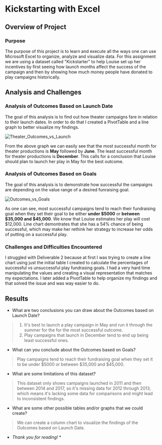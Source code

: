 # Kickstarting with Excel

## Overview of Project

### Purpose

The purpose of this project is to learn and execute all the ways one can use Microsoft Excel to organize, analyze and visualize data. 
For this assignment we are using a dataset called "Kickstarter" to help Louise set up her incentives by first seeing how launch months affect the success of the campaign and then by showing how much money people have donated to play campaigns historically. 

## Analysis and Challenges

### Analysis of Outcomes Based on Launch Date

The goal of this analysis is to find out how theater campaigns fare in relation to their launch dates. In order to do that I created a PivotTable and a line graph to better visualize my findings.

![Theater_Outcomes_vs_Launch](https://user-images.githubusercontent.com/93845867/146488573-9f5b10df-60ad-41c2-b674-6abd15548b56.png)

From the above graph we can easily see that the most successful month for theater productions is **May** followed by **June**. The least successful month for theater productions is **December**. This calls for a conclusion that Louise should plan to launch her play in May for the best outcome. 

### Analysis of Outcomes Based on Goals

The goal of this analysis is to demonstrate how successful the campaigns are depending on the value range of a desired funraising goal.

![Outcomes_vs_Goals](https://user-images.githubusercontent.com/93845867/146490059-182209ac-978d-4650-96b1-8d9a69545add.png)

As one can see, most successful campaigns tend to reach their fundraising goal when they set their goal to be either **under $5000** or **between $35,000 and $45,000**. We know that Louise estimates her play will cost $12,000. Line chart demontrates that she has a 54% chance of being successful, which may make her rethink her strategy to increase her odds of putting on a successful play. 

### Challenges and Difficulties Encountered

I struggled with Deliverable 2 because at first I was trying to create a line chart using just the initial table I created to calculate the percentages of successful vs unsuccessful play fundrasing goals. I had a very hard time manipulating the values and creating a visual representation that matches my expectations. I later added a PivotTable to help organize my findings and that solved the issue and was way easier to do.   

## Results

- What are two conclusions you can draw about the Outcomes based on Launch Date?

> 1. It's best to launch a play campaign in May and run it through the summer for the for the most successful outcome. 
> 2. Play campaigns that launch in December tend to end up being least successful ones. 

- What can you conclude about the Outcomes based on Goals?

> Play campaigns tend to reach their fundraising goal when they set it to be under $5000 or between $35,000 and $45,000.

- What are some limitations of this dataset?

> This dataset only shows campaigns launched in 2011 and then between 2014 and 2017, so it's missing data for 2012 through 2013, which means it's lacking some data for comparisons and might lead to inconsistent findings.

- What are some other possible tables and/or graphs that we could create?

> We can create a column chart to visualize the findings of the Outcomes based on Launch Date. 

* *Thank you for reading!* *
